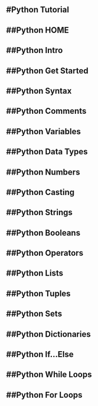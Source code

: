 #Python Tutorial 
---
##Python HOME 
---
##Python Intro 
---
##Python Get Started 
---
##Python Syntax 
---
##Python Comments 
---
##Python Variables 
---
##Python Data Types 
---
##Python Numbers 
---
##Python Casting 
---
##Python Strings 
---
##Python Booleans 
---
##Python Operators 
---
##Python Lists 
---
##Python Tuples 
---
##Python Sets 
---
##Python Dictionaries 
---
##Python If...Else 
---
##Python While Loops 
---
##Python For Loops 
---
